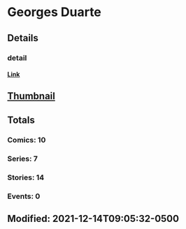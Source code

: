 # Georges  Duarte 
## Details
### detail
#### [Link](http://marvel.com/comics/creators/13126/georges_duarte?utm_campaign=apiRef&utm_source=225578a89fc76f3d20fbffda5d17a88d)
## [Thumbnail](http://i.annihil.us/u/prod/marvel/i/mg/b/40/image_not_available.jpg)
## Totals
### Comics: 10
### Series: 7
### Stories: 14
### Events: 0
## Modified: 2021-12-14T09:05:32-0500